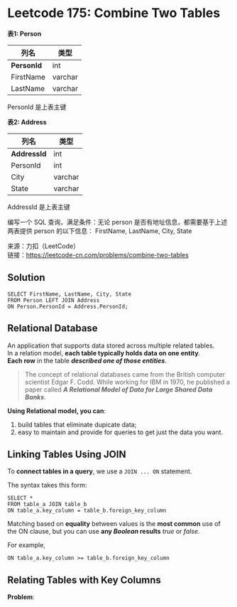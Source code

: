 # Leetcode 175: Combine Two Tables  

**表1: Person**  

| 列名         | 类型     |
--------------|------------
| **PersonId**| int       |
| FirstName   | varchar   |
| LastName    | varchar   |

PersonId 是上表主键  

**表2: Address**  

| 列名         | 类型     |
---------------|----------
| **AddressId**| int     |
| PersonId     | int     |
| City         | varchar |
| State        | varchar |

AddressId 是上表主键
 

编写一个 SQL 查询，满足条件：无论 person 是否有地址信息，都需要基于上述两表提供 person 的以下信息：
FirstName, LastName, City, State

来源：力扣（LeetCode）  
链接：<https://leetcode-cn.com/problems/combine-two-tables>

## Solution  
```mysql
SELECT FirstName, LastName, City, State  
FROM Person LEFT JOIN Address
ON Person.PersonId = Address.PersonId;
```  

## Relational Database  

An application that supports data stored across multiple related tables.  
In a relation model, **each table typically holds data on one entity**.  
**Each row** in the table _**described one of those entities**_.  

> The concept of relational databases came from the British computer
scientist Edgar F. Codd. While working for IBM in 1970, he published a paper called _**A Relational Model of Data for Large Shared Data Banks**_.  

**Using Relational model, you can**:   
1. build tables that eliminate dupicate data;  
2. easy to maintain and provide for queries to get just the data you want.  



## Linking Tables Using JOIN  

To **connect tables in a query**, we use a `JOIN ... ON` statement.  

The syntax takes this form:  
```mysql
SELECT *
FROM table_a JOIN table_b
ON table_a.key_column = table_b.foreign_key_column
```

Matching based on **equality** between values is the **most common** use of the ON clause, 
but you can use **any _Boolean_ results** _true_ or _false_.  

For example,  
```mysql
ON table_a.key_column >= table_b.foreign_key_column  
```  


## Relating Tables with Key Columns  

**Problem**:  



